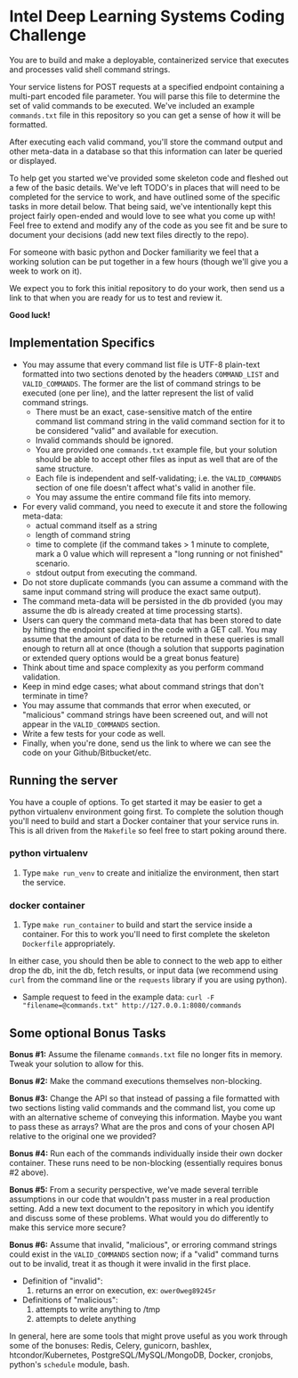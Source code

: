 # Intel Deep Learning Systems Coding Challenge #

You are to build and make a deployable, containerized service that
executes and processes valid shell command strings.

Your service listens for POST requests at a specified endpoint
containing a multi-part encoded file parameter.  You will parse this
file to determine the set of valid commands to be executed.  We've
included an example `commands.txt` file in this repository so you can get a
sense of how it will be formatted. 

After executing each valid command, you'll store the command output and other
meta-data in a database so that this information can later be queried or
displayed.

To help get you started we've provided some skeleton code and fleshed out a few
of the basic details.  We've left TODO's in places that will need
to be completed for the service to work, and have outlined some of the specific
tasks in more detail below.  That being said, we've intentionally kept this
project fairly open-ended and would love to see what you come up with!  Feel
free to extend and modify any of the code as you see fit and be sure to
document your decisions (add new text files directly to the repo).

For someone with basic python and Docker familiarity we feel that a
working solution can be put together in a few hours (though we'll give you a
week to work on it).  

We expect you to fork this initial repository to do your work, then send us a
link to that when you are ready for us to test and review it.

**Good luck!**


## Implementation Specifics ##

- You may assume that every command list file is UTF-8 plain-text formatted
  into two sections denoted by the headers `COMMAND_LIST` and `VALID_COMMANDS`.
  The former are the list of command strings to be executed (one per line), and
  the latter represent the list of valid command strings.
  - There must be an exact, case-sensitive match of the entire command list
    command string in the valid command section for it to be considered
    "valid" and available for execution.
  - Invalid commands should be ignored.
  - You are provided one `commands.txt` example file, but your solution should
    be able to accept other files as input as well that are of the same
    structure.
  - Each file is independent and self-validating; i.e. the `VALID_COMMANDS`
    section of one file doesn't affect what's valid in another file.
  - You may assume the entire command file fits into memory.
- For every valid command, you need to execute it and store the following
  meta-data:
  - actual command itself as a string
  - length of command string
  - time to complete (if the command takes > 1 minute to complete, mark a 0
    value which will represent a "long running or not finished" scenario.
  - stdout output from executing the command.
- Do not store duplicate commands (you can assume a command with the same input
  command string will produce the exact same output).
- The command meta-data will be persisted in the db provided (you may assume
  the db is already created at time processing starts).
- Users can query the command meta-data that has been stored to date by hitting
  the endpoint specified in the code with a GET call.  You may assume that the
  amount of data to be returned in these queries is small enough to return all
  at once (though a solution that supports pagination or extended query options
  would be a great bonus feature)
- Think about time and space complexity as you perform command validation.
- Keep in mind edge cases; what about command strings that don't terminate in
  time?
- You may assume that commands that error when executed, or "malicious" command
  strings have been screened out, and will not appear in the `VALID_COMMANDS`
  section.
- Write a few tests for your code as well.
- Finally, when you're done, send us the link to where we can see the code on
  your Github/Bitbucket/etc.


## Running the server ##
You have a couple of options.  To get started it may be easier to get a python
virtualenv environment going first.  To complete the solution though you'll
need to build and start a Docker container that your service runs in.  This is
all driven from the `Makefile` so feel free to start poking around there.

### python virtualenv ###
1. Type `make run_venv` to create and initialize the environment, then start
   the service.

### docker container ###
1. Type `make run_container` to build and start the service inside a container.
   For this to work you'll need to first complete the skeleton `Dockerfile`
   appropriately.

In either case, you should then be able to connect to the web app to either
drop the db, init the db, fetch results, or input data (we recommend using
`curl` from the command line or the `requests` library if you are using python).
   - Sample request to feed in the example data:
     `curl -F "filename=@commands.txt" http://127.0.0.1:8080/commands`



## Some optional Bonus Tasks ##
**Bonus #1:** Assume the filename `commands.txt` file no longer fits in memory.
Tweak your solution to allow for this.

**Bonus #2:** Make the command executions themselves non-blocking.

**Bonus #3:** Change the API so that instead of passing a file formatted with
two sections listing valid commands and the command list, you come up with an
alternative scheme of conveying this information.  Maybe you want to pass these
as arrays?  What are the pros and cons of your chosen API relative to the
original one we provided?

**Bonus #4:** Run each of the commands individually inside their own docker
container. These runs need to be non-blocking (essentially requires bonus #2
above).

**Bonus #5:** From a security perspective, we've made several terrible
assumptions in our code that wouldn't pass muster in a real production setting.
Add a new text document to the repository in which you identify and discuss
some of these problems.  What would you do differently to make this service
more secure?

**Bonus #6:** Assume that invalid, "malicious", or erroring command strings
could exist in the `VALID_COMMANDS` section now; if a "valid" command turns
out to be invalid, treat it as though it were invalid in the first place.
- Definition of "invalid":
    1. returns an error on execution, ex: `ower0weg89245r`
- Definitions of "malicious":
    1. attempts to write anything to /tmp
    2. attempts to delete anything

In general, here are some tools that might prove useful as you work through
some of the bonuses: Redis, Celery, gunicorn, bashlex, htcondor/Kubernetes,
PostgreSQL/MySQL/MongoDB, Docker, cronjobs, python's `schedule` module, bash.

